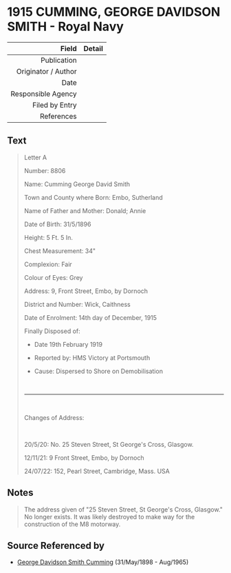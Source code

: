 ﻿---
layout: page
permalink: /sources/s49170492
---

# 1915 CUMMING, GEORGE DAVIDSON SMITH - Royal Navy

Field | Detail
---:|:---
Publication | 
Originator / Author | 
Date | 
Responsible Agency | 
Filed by Entry | 
References | 

## Text

> Letter A
>
> Number: 8806
>
> Name: Cumming George David Smith
>
> Town and County where Born: Embo, Sutherland
>
> Name of Father and Mother: Donald; Annie
>
> Date of Birth: 31/5/1896
>
> Height: 5 Ft. 5 In.
>
> Chest Measurement: 34"
>
> Complexion: Fair
>
> Colour of Eyes: Grey
>
> Address: 9, Front Street, Embo, by Dornoch
>
> District and Number: Wick, Caithness
>
> Date of Enrolment: 14th day of December, 1915
>
> Finally Disposed of:
>
>  - Date 19th February 1919
>
>  - Reported by: HMS Victory at Portsmouth
>
>  - Cause: Dispersed to Shore on Demobilisation
>
> <br/>
>
> ---
>
> <br/>
>
> Changes of Address:
>
> <br/>
>
> 20/5/20: No. 25 Steven Street, St George's Cross, Glasgow.
>
> 12/11/21: 9 Front Street, Embo, by Dornoch
>
> 24/07/22: 152, Pearl Street, Cambridge, Mass. USA
>

## Notes

> The address given of "25 Steven Street, St George's Cross, Glasgow." No longer exists. It was likely destroyed to make way for the construction of the M8 motorway.
>


## Source Referenced by

* [George Davidson Smith Cumming](../people/@13773669@-george-davidson-smith-cumming-b1898-5-31-d1965-8.md) (31/May/1898 - Aug/1965)
